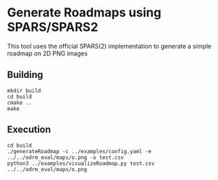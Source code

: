 # Generate Roadmaps using SPARS/SPARS2

This tool uses the official SPARS(2) implementation to generate a simple roadmap on 2D PNG images

## Building

```
mkdir build
cd build
cmake ..
make
```

## Execution

```
cd build
./generateRoadmap -c ../examples/config.yaml -e ../../odrm_eval/maps/o.png -o test.csv
python3 ../examples/visualizeRoadmap.py test.csv ../../odrm_eval/maps/o.png
```
